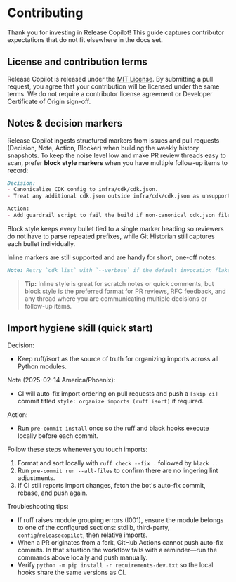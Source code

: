 # Contributing

Thank you for investing in Release Copilot! This guide captures contributor expectations that do not fit elsewhere in the docs set.

## License and contribution terms

Release Copilot is released under the [MIT License](LICENSE). By submitting a pull request, you agree that your contribution will be licensed under the same terms. We do not require a contributor license agreement or Developer Certificate of Origin sign-off.

## Notes & decision markers

Release Copilot ingests structured markers from issues and pull requests (Decision, Note, Action, Blocker) when building the weekly history snapshots. To keep the noise level low and make PR review threads easy to scan, prefer **block style markers** when you have multiple follow-up items to record:

```markdown
Decision:
- Canonicalize CDK config to infra/cdk/cdk.json.
- Treat any additional cdk.json outside infra/cdk/cdk.json as unsupported for CI.

Action:
- Add guardrail script to fail the build if non-canonical cdk.json files are committed.
```

Block style keeps every bullet tied to a single marker heading so reviewers do not have to parse repeated prefixes, while Git Historian still captures each bullet individually.

Inline markers are still supported and are handy for short, one-off notes:

```markdown
Note: Retry `cdk list` with `--verbose` if the default invocation flakes.
```

> **Tip:** Inline style is great for scratch notes or quick comments, but block style is the preferred format for PR reviews, RFC feedback, and any thread where you are communicating multiple decisions or follow-up items.

## Import hygiene skill (quick start)

Decision:
- Keep ruff/isort as the source of truth for organizing imports across all Python modules.

Note (2025-02-14 America/Phoenix):
- CI will auto-fix import ordering on pull requests and push a `[skip ci]` commit titled `style: organize imports (ruff isort)` if required.

Action:
- Run `pre-commit install` once so the ruff and black hooks execute locally before each commit.

Follow these steps whenever you touch imports:

1. Format and sort locally with `ruff check --fix .` followed by `black .`.
2. Run `pre-commit run --all-files` to confirm there are no lingering lint adjustments.
3. If CI still reports import changes, fetch the bot's auto-fix commit, rebase, and push again.

Troubleshooting tips:

- If ruff raises module grouping errors (I001), ensure the module belongs to one of the configured sections: stdlib, third-party, `config`/`releasecopilot`, then relative imports.
- When a PR originates from a fork, GitHub Actions cannot push auto-fix commits. In that situation the workflow fails with a reminder—run the commands above locally and push manually.
- Verify `python -m pip install -r requirements-dev.txt` so the local hooks share the same versions as CI.

